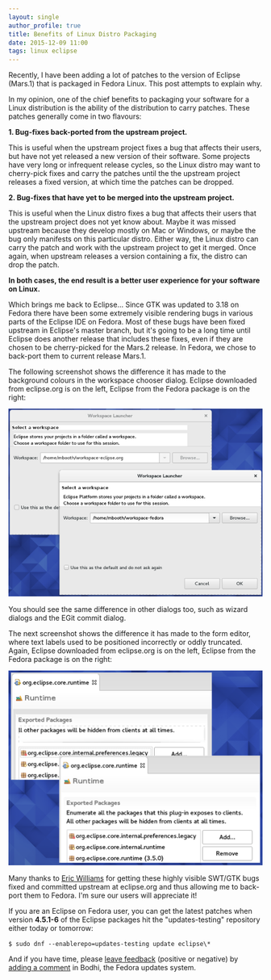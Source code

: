 ```yaml
---
layout: single
author_profile: true
title: Benefits of Linux Distro Packaging
date: 2015-12-09 11:00
tags: linux eclipse
---
```


Recently, I have been adding a lot of patches to the version of Eclipse (Mars.1) that is packaged in Fedora Linux. This post attempts to explain why.

In my opinion, one of the chief benefits to packaging your software for a Linux distribution is the ability of the distribution to carry patches. These patches generally come in two flavours:

**1. Bug-fixes back-ported from the upstream project.**

This is useful when the upstream project fixes a bug that affects their users, but have not yet released a new version of their software. Some projects have very long or infrequent release cycles, so the Linux distro may want to cherry-pick fixes and carry the patches until the the upstream project releases a fixed version, at which time the patches can be dropped.

**2\. Bug-fixes that have yet to be merged into the upstream project.**

This is useful when the Linux distro fixes a bug that affects their users that the upstream project does not yet know about. Maybe it was missed upstream because they develop mostly on Mac or Windows, or maybe the bug only manifests on this particular distro. Either way, the Linux distro can carry the patch and work with the upstream project to get it merged. Once again, when upstream releases a version containing a fix, the distro can drop the patch.

**In both cases, the end result is a better user experience for your software on Linux.**

Which brings me back to Eclipse... Since GTK was updated to 3.18 on Fedora there have been some extremely visible rendering bugs in various parts of the Eclipse IDE on Fedora. Most of these bugs have been fixed upstream in Eclipse's master branch, but it's going to be a long time until Eclipse does another release that includes these fixes, even if they are chosen to be cherry-picked for the Mars.2 release. In Fedora, we chose to back-port them to current release Mars.1.

The following screenshot shows the difference it has made to the background colours in the workspace chooser dialog. Eclipse downloaded from eclipse.org is on the left, Eclipse from the Fedora package is on the right:

![Workspace Chooser](/assets/images/workspace_chooser_colors.png)

You should see the same difference in other dialogs too, such as wizard dialogs and the EGit commit dialog.

The next screenshot shows the difference it has made to the form editor, where text labels used to be positioned incorrectly or oddly truncated. Again, Eclipse downloaded from eclipse.org is on the left, Eclipse from the Fedora package is on the right:

![Form Editor](/assets/images/form_editor_text.png)

Many thanks to [Eric Williams](https://twitter.com/yyzericwill) for getting these highly visible SWT/GTK bugs fixed and committed upstream at eclipse.org and thus allowing me to back-port them to Fedora. I'm sure our users will appreciate it!

If you are an Eclipse on Fedora user, you can get the latest patches when version **4.5.1-6** of the Eclipse packages hit the "updates-testing" repository either today or tomorrow:

```console
$ sudo dnf --enablerepo=updates-testing update eclipse\*
```

And if you have time, please [leave feedback](https://bodhi.fedoraproject.org/updates/FEDORA-2015-c3a395d3f7) (positive or negative) by [adding a comment](https://bodhi.fedoraproject.org/updates/FEDORA-2015-c3a395d3f7) in Bodhi, the Fedora updates system.

